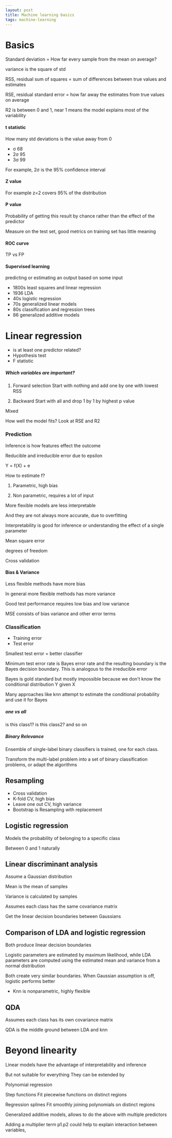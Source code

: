 ```yaml
---
layout: post
title: Machine learning basics
tags: machine-learning
--- 
```


# Basics

Standard deviation = How far every sample from the mean on average? 

variance is the square of std

RSS, residual sum of squares = sum of differences between true values and estimates 

RSE, residual standard error = how far away the estimates from true values on average 

R2 is between 0 and 1, near 1 means the model explains most of the variability 

#### t statistic

How many std deviations is the value away from 0 

+ σ 68
+ 2σ 95
+ 3σ 99


For example, 2σ is the 95% confidence interval 

#### Z value

For example z=2 covers 95% of the distribution

#### P value 

Probability of getting this result by chance rather than the effect of the predictor 

Measure on the test set, good metrics on training set has little meaning 

#### ROC curve
TP vs FP


#### Supervised learning 
predicting or estimating an output based on some input 

+ 1800s least squares and linear regression
+ 1936 LDA
+ 40s logistic regression
+ 70s generalized linear models 
+ 80s classification and regression trees
+ 86 generalized additive models


# Linear regression 

+ is at least one predictor related? 
+ Hypothesis test
+ F statistic


##### Which variables are important?

1. Forward selection 
Start with nothing and add one by one with lowest RSS

2. Backward 
Start with all and drop 1 by 1 by highest p value 

Mixed 

How well the model fits? Look at RSE and R2


### Prediction 

Inference is how features effect the outcome 

Reducible and irreducible error due to epsilon 

Y = f(X) + e

How to estimate f?

1. Parametric, high bias 

2. Non parametric, requires a lot of input 


More flexible models are less interpretable

And they are not always more accurate, due to overfitting 

Interpretability is good for inference or understanding the effect of a single parameter 

Mean square error 

degrees of freedom

Cross validation 

#### Bias & Variance

Less flexible methods have more bias 

In general more flexible methods has more variance 

Good test performance requires low bias and low variance 

MSE consists of bias variance and other error terms 


### Classification 

+ Training error
+ Test error

Smallest test error = better classifier 

Minimum test error rate is Bayes error rate and the resulting boundary is the Bayes decision boundary. This is analogous to the irreducible error 

Bayes is gold standard but mostly impossible because we don't know the conditional distribution Y given X 

Many approaches like knn attempt to estimate the conditional probability and use it for Bayes 


##### one vs all
is this class1? is this class2? and so on 

##### Binary Relevance
Ensemble of single-label binary classifiers is trained, one for each class.

Transform the multi-label problem into a set of binary classification problems, or adapt the algorithms


## Resampling
+ Cross validation 
+ K-fold CV, high bias 
+ Leave one out CV,  high variance 
+ Bootstrap is Resampling with replacement 


## Logistic regression
Models the probability of belonging to a specific class 

Between 0 and 1 naturally


## Linear discriminant analysis

Assume a Gaussian distribution

Mean is the mean of samples

Variance is calculated by samples 

Assumes each class has the same covariance matrix 

Get the linear decision boundaries between Gaussians

## Comparison of LDA and logistic regression
Both produce linear decision boundaries 

Logistic parameters are estimated by maximum likelihood, while LDA parameters are computed using the estimated mean and variance from a normal distribution

Both create very similar boundaries. When Gaussian assumption is off, logistic performs better 

+ Knn is nonparametric, highly flexible 

## QDA 
Assumes each class has its own covariance matrix 

QDA is the middle ground between LDA and knn 


# Beyond linearity 

Linear models have the advantage of interpretability and inference 

But not suitable for everything
They can be extended by

Polynomial regression 

Step functions
Fit piecewise functions on distinct regions

Regression splines 
Fit smoothly joining polynomials on distinct regions

Generalized additive models, allows to do the above with multiple predictors 

Adding a multiplier term p1.p2 could help to explain interaction between variables, 



